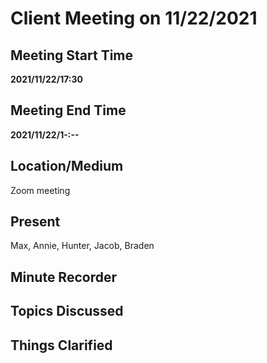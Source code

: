 # Client Meeting on 11/22/2021

## Meeting Start Time

**2021/11/22/17:30**

## Meeting End Time

**2021/11/22/1-:--**

## Location/Medium

Zoom meeting

## Present
Max, Annie, Hunter, Jacob, Braden

## Minute Recorder


## Topics Discussed


## Things Clarified


